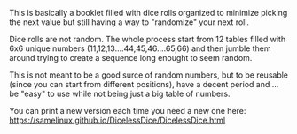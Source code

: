 This is basically a booklet filled with dice rolls organized to minimize picking the next value but still having a way to "randomize" your next roll.

Dice rolls are not random. The whole process start from 12 tables filled with 6x6 unique numbers (11,12,13....44,45,46....65,66) and then jumble them around trying to create a sequence long enought to seem random.

This is not meant to be a good surce of random numbers, but to be reusable (since you can start from different positions), have a decent period and ... be "easy" to use while not being just a big table of numbers.

You can print a new version each time you need a new one here: https://samelinux.github.io/DicelessDice/DicelessDice.html
